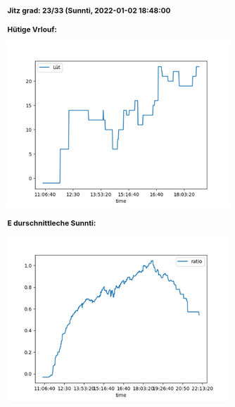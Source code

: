 ### Jitz grad: 23/33 (Sunnti, 2022-01-02 18:48:00

### Hütige Vrlouf:
![Graph](Today.png)

### E durschnittleche Sunnti:
![Graph](Sunnti.png)